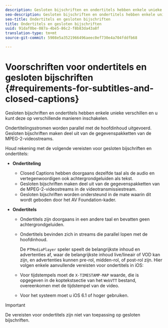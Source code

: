 ```yaml
---
description: Gesloten bijschriften en ondertitels hebben enkele unieke verschillen en u kunt deze op verschillende manieren inschakelen.
seo-description: Gesloten bijschriften en ondertitels hebben enkele unieke verschillen en u kunt deze op verschillende manieren inschakelen.
seo-title: Ondertitels en gesloten bijschriften
title: Ondertitels en gesloten bijschriften
uuid: 91daf0be-087a-4be5-86c2-f8b83da43a8f
translation-type: tm+mt
source-git-commit: 5908e5a3521966496aeec0ef730e4a704fddfb68

---
```



# Voorschriften voor ondertitels en gesloten bijschriften {#requirements-for-subtitles-and-closed-captions}

Gesloten bijschriften en ondertitels hebben enkele unieke verschillen en u kunt deze op verschillende manieren inschakelen.

Ondertitelingsstromen worden parallel met de hoofdinhoud uitgevoerd. Gesloten bijschriften maken deel uit van de gegevenspakketten van de MPEG-2-videostreams.

Houd rekening met de volgende vereisten voor gesloten bijschriften en ondertitels:

* **Ondertiteling**

   * Closed Captions hebben doorgaans dezelfde taal als de audio en vertegenwoordigen ook achtergrondgeluiden als tekst.
   * Gesloten bijschriften maken deel uit van de gegevenspakketten van de MPEG-2-videostreams in de videotransmissiestream.
   * Gesloten bijschriften worden ondersteund in de mate waarin dit wordt geboden door het AV Foundation-kader.

* **Ondertitels**

   * Ondertitels zijn doorgaans in een andere taal en bevatten geen achtergrondgeluiden.
   * Ondertitels bevinden zich in streams die parallel lopen met de hoofdinhoud.

      De `PTMediaPlayer` speler speelt de belangrijkste inhoud en advertenties af, waar de belangrijkste inhoud live/lineair of VOD kan zijn, en advertenties kunnen pre-rol, midden-rol, of post-rol zijn.
   Hier volgen enkele aanvullende vereisten voor ondertitels in iOS:

   * Voor tijdstempels moet de `X-TIMESTAMP-MAP` waarde, die is opgegeven in de koptekstsectie van het `WebVTT` bestand, overeenkomen met de tijdstempel van de video.

   * Voor het systeem moet u iOS 6.1 of hoger gebruiken.


>[!IMPORTANT]
>
>De vereisten voor ondertitels zijn niet van toepassing op gesloten bijschriften.

